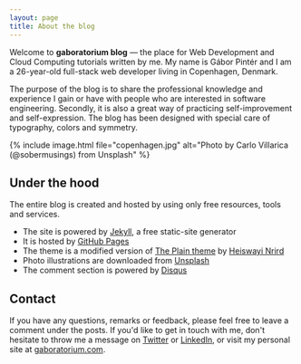 ```yaml
---
layout: page
title: About the blog
---
```


Welcome to **gaboratorium blog** — the place for Web Development and Cloud Computing tutorials written by me. My name is Gábor Pintér and I am a 26-year-old full-stack web developer living in Copenhagen, Denmark. 

The purpose of the blog is to share the professional knowledge and experience I gain or have with people who are interested in software engineering. Secondly, it is also a great way of practicing self-improvement and self-expression. The blog has been designed with special care of typography, colors and symmetry.

{% include image.html file="copenhagen.jpg" alt="Photo by Carlo Villarica (@sobermusings) from Unsplash" %}

## Under the hood

The entire blog is created and hosted by using only free resources, tools and services.

- The site is powered by [Jekyll](https://jekyllrb.com/), a free static-site generator
- It is hosted by [GitHub Pages](https://pages.github.com)
- The theme is a modified version of [The Plain theme](http://github.com/heiswayi/the-plain) by [Heiswayi Nrird](http://heiswayi.github.io)
- Photo illustrations are downloaded from [Unsplash](https://unsplash.com/)
- The comment section is powered by [Disqus](https://disqus.com)

## Contact

If you have any questions, remarks or feedback, please feel free to leave a comment under the posts. If you'd like to get in touch with me, don't hesitate to throw me a message on [Twitter](https://twitter.com/@gaboratorium) or [LinkedIn](https://linkedin.com/in/gaboratorium), or visit my personal site at [gaboratorium.com](https://gaboratorium.com).